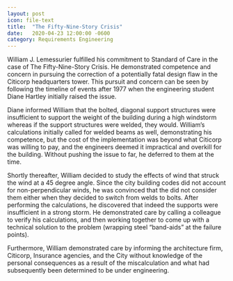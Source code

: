 ```yaml
---
layout: post
icon: file-text
title:  "The Fifty-Nine-Story Crisis"
date:   2020-04-23 12:00:00 -0600
category: Requirements Engineering
---
```


 William J. Lemessurier fulfilled his commitment to Standard of Care in the case of The Fifty-Nine-Story Crisis.  He demonstrated competence and concern in pursuing the correction of a potentially fatal design flaw in the Citicorp headquarters tower. This pursuit and concern can be seen by following the timeline of events after 1977 when the engineering student Diane Hartley initially raised the issue.

 Diane informed William that the bolted, diagonal support structures were insufficient to support the weight of the building during a high windstorm whereas if the support structures were welded, they would. William’s calculations initially called for welded beams as well, demonstrating his competence, but the cost of the implementation was beyond what Citicorp was willing to pay, and the engineers deemed it impractical and overkill for the building.  Without pushing the issue to far, he deferred to them at the time.

 Shortly thereafter, William decided to study the effects of wind that struck the wind at a 45 degree angle. Since the city building codes did not account for non-perpendicular winds, he was convinced that the did not consider them either when they decided to switch from welds to bolts. After performing the calculations, he discovered that indeed the supports were insufficient in a strong storm. He demonstrated care by calling a colleague to verify his calculations, and then working together to come up with a technical solution to the problem (wrapping steel “band-aids” at the failure points).

 Furthermore, William demonstrated care by informing the architecture firm, Citicorp, Insurance agencies, and the City without knowledge of the personal consequences as a result of the miscalculation and what had subsequently been determined to be under engineering.

<!--
 There is a Veritasium video on this topic now:

 https://www.youtube.com/watch?v=Q56PMJbCFXQ
-->
